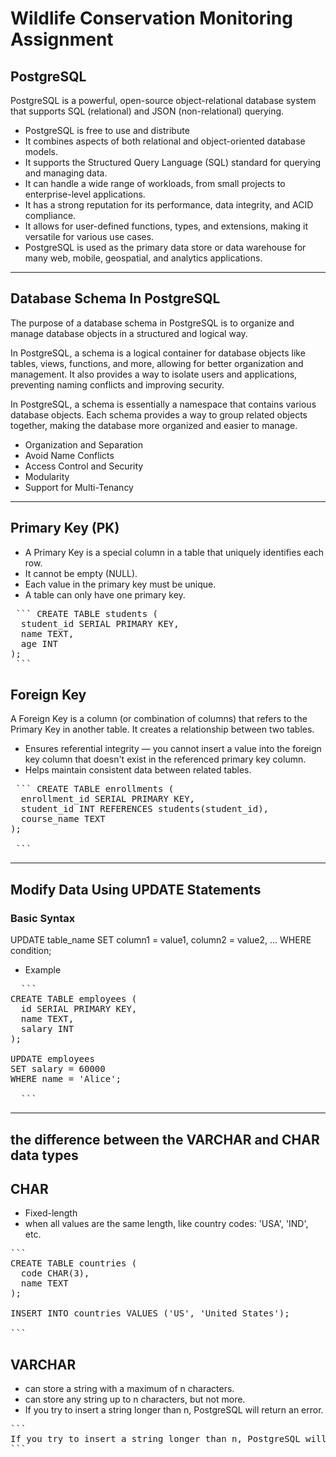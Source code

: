 # Wildlife Conservation Monitoring Assignment

## PostgreSQL
PostgreSQL is a powerful, open-source object-relational database system that supports SQL (relational) and JSON (non-relational) querying.

- PostgreSQL is free to use and distribute
- It combines aspects of both relational and object-oriented database models. 
- It supports the Structured Query Language (SQL) standard for querying and managing data. 
- It can handle a wide range of workloads, from small projects to enterprise-level applications.  
- It has a strong reputation for its performance, data integrity, and ACID compliance.  
- It allows for user-defined functions, types, and extensions, making it versatile for various use cases.  
- PostgreSQL is used as the primary data store or data warehouse for many web, mobile, geospatial, and analytics applications.

--- 

## Database Schema In PostgreSQL
The purpose of a database schema in PostgreSQL is to organize and manage database objects in a structured and logical way.

In PostgreSQL, a schema is a logical container for database objects like tables, views, functions, and more, allowing for better organization and management. It also provides a way to isolate users and applications, preventing naming conflicts and improving security. 

In PostgreSQL, a schema is essentially a namespace that contains various database objects. Each schema provides a way to group related objects together, making the database more organized and easier to manage.

- Organization and Separation
- Avoid Name Conflicts
- Access Control and Security 
- Modularity 
- Support for Multi-Tenancy 

---

## Primary Key (PK)
- A Primary Key is a special column in a table that uniquely identifies each row.
- It cannot be empty (NULL). 
- Each value in the primary key must be unique.
- A table can only have one primary key. 

<pre> ``` CREATE TABLE students (
  student_id SERIAL PRIMARY KEY,
  name TEXT,
  age INT
);
 ``` </pre>

## Foreign Key 
A Foreign Key is a column (or combination of columns) that refers to the Primary Key in another table. It creates a relationship between two tables.

- Ensures referential integrity — you cannot insert a value into the foreign key column that doesn't exist in the referenced primary key column.
- Helps maintain consistent data between related tables.


<pre> ``` CREATE TABLE enrollments (
  enrollment_id SERIAL PRIMARY KEY,
  student_id INT REFERENCES students(student_id),
  course_name TEXT
);

 ``` </pre>

--- 

##  Modify Data Using UPDATE Statements 

### Basic Syntax 

UPDATE table_name
SET column1 = value1,
    column2 = value2,
    ...
WHERE condition;

- Example 
<pre>
  ```
CREATE TABLE employees (
  id SERIAL PRIMARY KEY,
  name TEXT,
  salary INT
);

UPDATE employees
SET salary = 60000
WHERE name = 'Alice';

  ```
</pre>


--- 

##  the difference between the VARCHAR and CHAR data types

## CHAR

- Fixed-length 
- when all values are the same length, like country codes: 'USA', 'IND', etc.

<pre>
```
CREATE TABLE countries (
  code CHAR(3),
  name TEXT
);

INSERT INTO countries VALUES ('US', 'United States');

```
</pre>

## VARCHAR 
- can store a string with a maximum of n characters.
- can store any string up to n characters, but not more. 
- If you try to insert a string longer than n, PostgreSQL will return an error. 

<pre>
```
If you try to insert a string longer than n, PostgreSQL will return an error.
```
</pre>